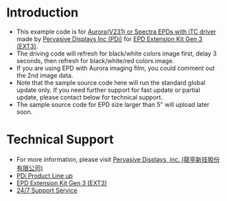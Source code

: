 # Introduction
 *  This example code is for [Aurora(V231) or Spectra EPDs with iTC driver](https://www.pervasivedisplays.com/products/epd-product-selection/) made by [Pervasive Displays Inc (PDi)](https://www.pervasivedisplays.com/) for [EPD Extension Kit Gen 3 (EXT3)](https://www.pervasivedisplays.com/product/epd-extension-kit-gen-3-ext3/).
 *  The driving code will refresh for black/white colors image first, delay 3 seconds, then refresh for black/white/red colors image.
 *	If you are using EPD with Aurora imaging film, you could comment out the 2nd image data.
 *  Note that the sample source code here will run the standard global update only. If you need further support for fast update or partial update, please contact below for technical support.
 *	The sample source code for EPD size larger than 5" will upload later soon.
 
#  Technical Support
 *  For more information, please visit [Pervasive Displays, inc. (龍亭新技股份有限公司)](https://www.pervasivedisplays.com/)
 *  [PDi Product Line up](https://www.pervasivedisplays.com/products/)
 *  [EPD Extension Kit Gen 3 (EXT3)](https://www.pervasivedisplays.com/product/epd-extension-kit-gen-3-ext3/)
 *  [24/7 Support Service](https://www.pervasivedisplays.com/technical-support/)
